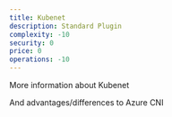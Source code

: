 ```yaml
---
title: Kubenet
description: Standard Plugin
complexity: -10
security: 0
price: 0
operations: -10
---
```


More information about Kubenet

And advantages/differences to Azure CNI